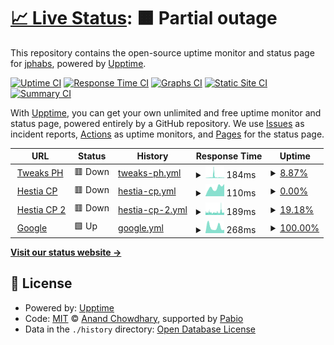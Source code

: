 # [📈 Live Status](https://jphabs.github.io/upptime): <!--live status--> **🟧 Partial outage**

This repository contains the open-source uptime monitor and status page for [jphabs](https://jphabs.github.io/upptime), powered by [Upptime](https://github.com/upptime/upptime).

[![Uptime CI](https://github.com/jphabs/upptime/workflows/Uptime%20CI/badge.svg)](https://github.com/jphabs/upptime/actions?query=workflow%3A%22Uptime+CI%22)
[![Response Time CI](https://github.com/jphabs/upptime/workflows/Response%20Time%20CI/badge.svg)](https://github.com/jphabs/upptime/actions?query=workflow%3A%22Response+Time+CI%22)
[![Graphs CI](https://github.com/jphabs/upptime/workflows/Graphs%20CI/badge.svg)](https://github.com/jphabs/upptime/actions?query=workflow%3A%22Graphs+CI%22)
[![Static Site CI](https://github.com/jphabs/upptime/workflows/Static%20Site%20CI/badge.svg)](https://github.com/jphabs/upptime/actions?query=workflow%3A%22Static+Site+CI%22)
[![Summary CI](https://github.com/jphabs/upptime/workflows/Summary%20CI/badge.svg)](https://github.com/jphabs/upptime/actions?query=workflow%3A%22Summary+CI%22)

With [Upptime](https://upptime.js.org), you can get your own unlimited and free uptime monitor and status page, powered entirely by a GitHub repository. We use [Issues](https://github.com/jphabs/upptime/issues) as incident reports, [Actions](https://github.com/jphabs/upptime/actions) as uptime monitors, and [Pages](https://jphabs.github.io/upptime) for the status page.

<!--start: status pages-->
<!-- This summary is generated by Upptime (https://github.com/upptime/upptime) -->
<!-- Do not edit this manually, your changes will be overwritten -->
<!-- prettier-ignore -->
| URL | Status | History | Response Time | Uptime |
| --- | ------ | ------- | ------------- | ------ |
| <img alt="" src="https://icons.duckduckgo.com/ip3/tweaksph.com.ico" height="13"> [Tweaks PH](https://tweaksph.com) | 🟥 Down | [tweaks-ph.yml](https://github.com/jphabs/upptime/commits/HEAD/history/tweaks-ph.yml) | <details><summary><img alt="Response time graph" src="./graphs/tweaks-ph/response-time-week.png" height="20"> 184ms</summary><br><a href="https://jphabs.github.io/upptime/history/tweaks-ph"><img alt="Response time 124" src="https://img.shields.io/endpoint?url=https%3A%2F%2Fraw.githubusercontent.com%2Fjphabs%2Fupptime%2FHEAD%2Fapi%2Ftweaks-ph%2Fresponse-time.json"></a><br><a href="https://jphabs.github.io/upptime/history/tweaks-ph"><img alt="24-hour response time 120" src="https://img.shields.io/endpoint?url=https%3A%2F%2Fraw.githubusercontent.com%2Fjphabs%2Fupptime%2FHEAD%2Fapi%2Ftweaks-ph%2Fresponse-time-day.json"></a><br><a href="https://jphabs.github.io/upptime/history/tweaks-ph"><img alt="7-day response time 184" src="https://img.shields.io/endpoint?url=https%3A%2F%2Fraw.githubusercontent.com%2Fjphabs%2Fupptime%2FHEAD%2Fapi%2Ftweaks-ph%2Fresponse-time-week.json"></a><br><a href="https://jphabs.github.io/upptime/history/tweaks-ph"><img alt="30-day response time 162" src="https://img.shields.io/endpoint?url=https%3A%2F%2Fraw.githubusercontent.com%2Fjphabs%2Fupptime%2FHEAD%2Fapi%2Ftweaks-ph%2Fresponse-time-month.json"></a><br><a href="https://jphabs.github.io/upptime/history/tweaks-ph"><img alt="1-year response time 124" src="https://img.shields.io/endpoint?url=https%3A%2F%2Fraw.githubusercontent.com%2Fjphabs%2Fupptime%2FHEAD%2Fapi%2Ftweaks-ph%2Fresponse-time-year.json"></a></details> | <details><summary><a href="https://jphabs.github.io/upptime/history/tweaks-ph">8.87%</a></summary><a href="https://jphabs.github.io/upptime/history/tweaks-ph"><img alt="All-time uptime 0.30%" src="https://img.shields.io/endpoint?url=https%3A%2F%2Fraw.githubusercontent.com%2Fjphabs%2Fupptime%2FHEAD%2Fapi%2Ftweaks-ph%2Fuptime.json"></a><br><a href="https://jphabs.github.io/upptime/history/tweaks-ph"><img alt="24-hour uptime 53.50%" src="https://img.shields.io/endpoint?url=https%3A%2F%2Fraw.githubusercontent.com%2Fjphabs%2Fupptime%2FHEAD%2Fapi%2Ftweaks-ph%2Fuptime-day.json"></a><br><a href="https://jphabs.github.io/upptime/history/tweaks-ph"><img alt="7-day uptime 8.87%" src="https://img.shields.io/endpoint?url=https%3A%2F%2Fraw.githubusercontent.com%2Fjphabs%2Fupptime%2FHEAD%2Fapi%2Ftweaks-ph%2Fuptime-week.json"></a><br><a href="https://jphabs.github.io/upptime/history/tweaks-ph"><img alt="30-day uptime 10.00%" src="https://img.shields.io/endpoint?url=https%3A%2F%2Fraw.githubusercontent.com%2Fjphabs%2Fupptime%2FHEAD%2Fapi%2Ftweaks-ph%2Fuptime-month.json"></a><br><a href="https://jphabs.github.io/upptime/history/tweaks-ph"><img alt="1-year uptime 0.30%" src="https://img.shields.io/endpoint?url=https%3A%2F%2Fraw.githubusercontent.com%2Fjphabs%2Fupptime%2FHEAD%2Fapi%2Ftweaks-ph%2Fuptime-year.json"></a></details>
| <img alt="" src="https://icons.duckduckgo.com/ip3/hcp.tweaksph.com.ico" height="13"> [Hestia CP](https://hcp.tweaksph.com) | 🟥 Down | [hestia-cp.yml](https://github.com/jphabs/upptime/commits/HEAD/history/hestia-cp.yml) | <details><summary><img alt="Response time graph" src="./graphs/hestia-cp/response-time-week.png" height="20"> 110ms</summary><br><a href="https://jphabs.github.io/upptime/history/hestia-cp"><img alt="Response time 110" src="https://img.shields.io/endpoint?url=https%3A%2F%2Fraw.githubusercontent.com%2Fjphabs%2Fupptime%2FHEAD%2Fapi%2Fhestia-cp%2Fresponse-time.json"></a><br><a href="https://jphabs.github.io/upptime/history/hestia-cp"><img alt="24-hour response time 154" src="https://img.shields.io/endpoint?url=https%3A%2F%2Fraw.githubusercontent.com%2Fjphabs%2Fupptime%2FHEAD%2Fapi%2Fhestia-cp%2Fresponse-time-day.json"></a><br><a href="https://jphabs.github.io/upptime/history/hestia-cp"><img alt="7-day response time 110" src="https://img.shields.io/endpoint?url=https%3A%2F%2Fraw.githubusercontent.com%2Fjphabs%2Fupptime%2FHEAD%2Fapi%2Fhestia-cp%2Fresponse-time-week.json"></a><br><a href="https://jphabs.github.io/upptime/history/hestia-cp"><img alt="30-day response time 141" src="https://img.shields.io/endpoint?url=https%3A%2F%2Fraw.githubusercontent.com%2Fjphabs%2Fupptime%2FHEAD%2Fapi%2Fhestia-cp%2Fresponse-time-month.json"></a><br><a href="https://jphabs.github.io/upptime/history/hestia-cp"><img alt="1-year response time 110" src="https://img.shields.io/endpoint?url=https%3A%2F%2Fraw.githubusercontent.com%2Fjphabs%2Fupptime%2FHEAD%2Fapi%2Fhestia-cp%2Fresponse-time-year.json"></a></details> | <details><summary><a href="https://jphabs.github.io/upptime/history/hestia-cp">0.00%</a></summary><a href="https://jphabs.github.io/upptime/history/hestia-cp"><img alt="All-time uptime 0.00%" src="https://img.shields.io/endpoint?url=https%3A%2F%2Fraw.githubusercontent.com%2Fjphabs%2Fupptime%2FHEAD%2Fapi%2Fhestia-cp%2Fuptime.json"></a><br><a href="https://jphabs.github.io/upptime/history/hestia-cp"><img alt="24-hour uptime 0.00%" src="https://img.shields.io/endpoint?url=https%3A%2F%2Fraw.githubusercontent.com%2Fjphabs%2Fupptime%2FHEAD%2Fapi%2Fhestia-cp%2Fuptime-day.json"></a><br><a href="https://jphabs.github.io/upptime/history/hestia-cp"><img alt="7-day uptime 0.00%" src="https://img.shields.io/endpoint?url=https%3A%2F%2Fraw.githubusercontent.com%2Fjphabs%2Fupptime%2FHEAD%2Fapi%2Fhestia-cp%2Fuptime-week.json"></a><br><a href="https://jphabs.github.io/upptime/history/hestia-cp"><img alt="30-day uptime 7.96%" src="https://img.shields.io/endpoint?url=https%3A%2F%2Fraw.githubusercontent.com%2Fjphabs%2Fupptime%2FHEAD%2Fapi%2Fhestia-cp%2Fuptime-month.json"></a><br><a href="https://jphabs.github.io/upptime/history/hestia-cp"><img alt="1-year uptime 0.00%" src="https://img.shields.io/endpoint?url=https%3A%2F%2Fraw.githubusercontent.com%2Fjphabs%2Fupptime%2FHEAD%2Fapi%2Fhestia-cp%2Fuptime-year.json"></a></details>
| <img alt="" src="https://icons.duckduckgo.com/ip3/hcp2.tweaksph.com.ico" height="13"> [Hestia CP 2](https://hcp2.tweaksph.com) | 🟥 Down | [hestia-cp-2.yml](https://github.com/jphabs/upptime/commits/HEAD/history/hestia-cp-2.yml) | <details><summary><img alt="Response time graph" src="./graphs/hestia-cp-2/response-time-week.png" height="20"> 189ms</summary><br><a href="https://jphabs.github.io/upptime/history/hestia-cp-2"><img alt="Response time 153" src="https://img.shields.io/endpoint?url=https%3A%2F%2Fraw.githubusercontent.com%2Fjphabs%2Fupptime%2FHEAD%2Fapi%2Fhestia-cp-2%2Fresponse-time.json"></a><br><a href="https://jphabs.github.io/upptime/history/hestia-cp-2"><img alt="24-hour response time 204" src="https://img.shields.io/endpoint?url=https%3A%2F%2Fraw.githubusercontent.com%2Fjphabs%2Fupptime%2FHEAD%2Fapi%2Fhestia-cp-2%2Fresponse-time-day.json"></a><br><a href="https://jphabs.github.io/upptime/history/hestia-cp-2"><img alt="7-day response time 189" src="https://img.shields.io/endpoint?url=https%3A%2F%2Fraw.githubusercontent.com%2Fjphabs%2Fupptime%2FHEAD%2Fapi%2Fhestia-cp-2%2Fresponse-time-week.json"></a><br><a href="https://jphabs.github.io/upptime/history/hestia-cp-2"><img alt="30-day response time 164" src="https://img.shields.io/endpoint?url=https%3A%2F%2Fraw.githubusercontent.com%2Fjphabs%2Fupptime%2FHEAD%2Fapi%2Fhestia-cp-2%2Fresponse-time-month.json"></a><br><a href="https://jphabs.github.io/upptime/history/hestia-cp-2"><img alt="1-year response time 153" src="https://img.shields.io/endpoint?url=https%3A%2F%2Fraw.githubusercontent.com%2Fjphabs%2Fupptime%2FHEAD%2Fapi%2Fhestia-cp-2%2Fresponse-time-year.json"></a></details> | <details><summary><a href="https://jphabs.github.io/upptime/history/hestia-cp-2">19.18%</a></summary><a href="https://jphabs.github.io/upptime/history/hestia-cp-2"><img alt="All-time uptime 94.59%" src="https://img.shields.io/endpoint?url=https%3A%2F%2Fraw.githubusercontent.com%2Fjphabs%2Fupptime%2FHEAD%2Fapi%2Fhestia-cp-2%2Fuptime.json"></a><br><a href="https://jphabs.github.io/upptime/history/hestia-cp-2"><img alt="24-hour uptime 56.91%" src="https://img.shields.io/endpoint?url=https%3A%2F%2Fraw.githubusercontent.com%2Fjphabs%2Fupptime%2FHEAD%2Fapi%2Fhestia-cp-2%2Fuptime-day.json"></a><br><a href="https://jphabs.github.io/upptime/history/hestia-cp-2"><img alt="7-day uptime 19.18%" src="https://img.shields.io/endpoint?url=https%3A%2F%2Fraw.githubusercontent.com%2Fjphabs%2Fupptime%2FHEAD%2Fapi%2Fhestia-cp-2%2Fuptime-week.json"></a><br><a href="https://jphabs.github.io/upptime/history/hestia-cp-2"><img alt="30-day uptime 70.09%" src="https://img.shields.io/endpoint?url=https%3A%2F%2Fraw.githubusercontent.com%2Fjphabs%2Fupptime%2FHEAD%2Fapi%2Fhestia-cp-2%2Fuptime-month.json"></a><br><a href="https://jphabs.github.io/upptime/history/hestia-cp-2"><img alt="1-year uptime 94.59%" src="https://img.shields.io/endpoint?url=https%3A%2F%2Fraw.githubusercontent.com%2Fjphabs%2Fupptime%2FHEAD%2Fapi%2Fhestia-cp-2%2Fuptime-year.json"></a></details>
| <img alt="" src="https://icons.duckduckgo.com/ip3/google.com.ico" height="13"> [Google](https://google.com) | 🟩 Up | [google.yml](https://github.com/jphabs/upptime/commits/HEAD/history/google.yml) | <details><summary><img alt="Response time graph" src="./graphs/google/response-time-week.png" height="20"> 268ms</summary><br><a href="https://jphabs.github.io/upptime/history/google"><img alt="Response time 189" src="https://img.shields.io/endpoint?url=https%3A%2F%2Fraw.githubusercontent.com%2Fjphabs%2Fupptime%2FHEAD%2Fapi%2Fgoogle%2Fresponse-time.json"></a><br><a href="https://jphabs.github.io/upptime/history/google"><img alt="24-hour response time 148" src="https://img.shields.io/endpoint?url=https%3A%2F%2Fraw.githubusercontent.com%2Fjphabs%2Fupptime%2FHEAD%2Fapi%2Fgoogle%2Fresponse-time-day.json"></a><br><a href="https://jphabs.github.io/upptime/history/google"><img alt="7-day response time 268" src="https://img.shields.io/endpoint?url=https%3A%2F%2Fraw.githubusercontent.com%2Fjphabs%2Fupptime%2FHEAD%2Fapi%2Fgoogle%2Fresponse-time-week.json"></a><br><a href="https://jphabs.github.io/upptime/history/google"><img alt="30-day response time 231" src="https://img.shields.io/endpoint?url=https%3A%2F%2Fraw.githubusercontent.com%2Fjphabs%2Fupptime%2FHEAD%2Fapi%2Fgoogle%2Fresponse-time-month.json"></a><br><a href="https://jphabs.github.io/upptime/history/google"><img alt="1-year response time 189" src="https://img.shields.io/endpoint?url=https%3A%2F%2Fraw.githubusercontent.com%2Fjphabs%2Fupptime%2FHEAD%2Fapi%2Fgoogle%2Fresponse-time-year.json"></a></details> | <details><summary><a href="https://jphabs.github.io/upptime/history/google">100.00%</a></summary><a href="https://jphabs.github.io/upptime/history/google"><img alt="All-time uptime 100.00%" src="https://img.shields.io/endpoint?url=https%3A%2F%2Fraw.githubusercontent.com%2Fjphabs%2Fupptime%2FHEAD%2Fapi%2Fgoogle%2Fuptime.json"></a><br><a href="https://jphabs.github.io/upptime/history/google"><img alt="24-hour uptime 100.00%" src="https://img.shields.io/endpoint?url=https%3A%2F%2Fraw.githubusercontent.com%2Fjphabs%2Fupptime%2FHEAD%2Fapi%2Fgoogle%2Fuptime-day.json"></a><br><a href="https://jphabs.github.io/upptime/history/google"><img alt="7-day uptime 100.00%" src="https://img.shields.io/endpoint?url=https%3A%2F%2Fraw.githubusercontent.com%2Fjphabs%2Fupptime%2FHEAD%2Fapi%2Fgoogle%2Fuptime-week.json"></a><br><a href="https://jphabs.github.io/upptime/history/google"><img alt="30-day uptime 100.00%" src="https://img.shields.io/endpoint?url=https%3A%2F%2Fraw.githubusercontent.com%2Fjphabs%2Fupptime%2FHEAD%2Fapi%2Fgoogle%2Fuptime-month.json"></a><br><a href="https://jphabs.github.io/upptime/history/google"><img alt="1-year uptime 100.00%" src="https://img.shields.io/endpoint?url=https%3A%2F%2Fraw.githubusercontent.com%2Fjphabs%2Fupptime%2FHEAD%2Fapi%2Fgoogle%2Fuptime-year.json"></a></details>

<!--end: status pages-->

[**Visit our status website →**](https://jphabs.github.io/upptime)

## 📄 License

- Powered by: [Upptime](https://github.com/upptime/upptime)
- Code: [MIT](./LICENSE) © [Anand Chowdhary](https://anandchowdhary.com), supported by [Pabio](https://pabio.com)
- Data in the `./history` directory: [Open Database License](https://opendatacommons.org/licenses/odbl/1-0/)

